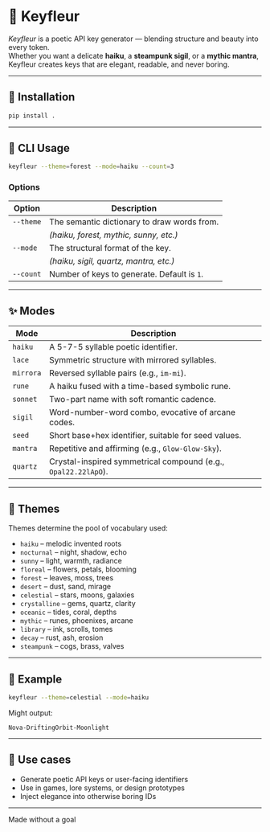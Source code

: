 # 🌸 Keyfleur

_Keyfleur_ is a poetic API key generator — blending structure and beauty into every token.  
Whether you want a delicate **haiku**, a **steampunk sigil**, or a **mythic mantra**,  
Keyfleur creates keys that are elegant, readable, and never boring.

---

## 🔧 Installation

```bash
pip install .
````

---

## 🚀 CLI Usage

```bash
keyfleur --theme=forest --mode=haiku --count=3
```

### Options

| Option    | Description                                 |
| --------- | ------------------------------------------- |
| `--theme` | The semantic dictionary to draw words from. |
|           | *(haiku, forest, mythic, sunny, etc.)*      |
| `--mode`  | The structural format of the key.           |
|           | *(haiku, sigil, quartz, mantra, etc.)*      |
| `--count` | Number of keys to generate. Default is `1`. |

---

## ✨ Modes

| Mode      | Description                                                    |
| --------- | -------------------------------------------------------------- |
| `haiku`   | A 5-7-5 syllable poetic identifier.                            |
| `lace`    | Symmetric structure with mirrored syllables.                   |
| `mirrora` | Reversed syllable pairs (e.g., `im-mi`).                       |
| `rune`    | A haiku fused with a time-based symbolic rune.                 |
| `sonnet`  | Two-part name with soft romantic cadence.                      |
| `sigil`   | Word-number-word combo, evocative of arcane codes.             |
| `seed`    | Short base+hex identifier, suitable for seed values.           |
| `mantra`  | Repetitive and affirming (e.g., `Glow-Glow-Sky`).              |
| `quartz`  | Crystal-inspired symmetrical compound (e.g., `Opal22.22lApO`). |

---

## 🌿 Themes

Themes determine the pool of vocabulary used:

* `haiku` – melodic invented roots
* `nocturnal` – night, shadow, echo
* `sunny` – light, warmth, radiance
* `floreal` – flowers, petals, blooming
* `forest` – leaves, moss, trees
* `desert` – dust, sand, mirage
* `celestial` – stars, moons, galaxies
* `crystalline` – gems, quartz, clarity
* `oceanic` – tides, coral, depths
* `mythic` – runes, phoenixes, arcane
* `library` – ink, scrolls, tomes
* `decay` – rust, ash, erosion
* `steampunk` – cogs, brass, valves

---

## 🧪 Example

```bash
keyfleur --theme=celestial --mode=haiku
```

Might output:

```
Nova-DriftingOrbit-Moonlight
```

---

## 🧠 Use cases

* Generate poetic API keys or user-facing identifiers
* Use in games, lore systems, or design prototypes
* Inject elegance into otherwise boring IDs

---

Made without a goal

